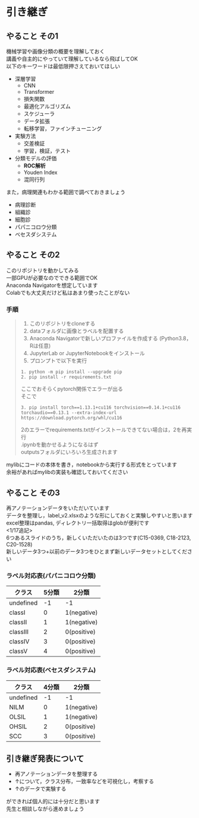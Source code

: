 # 引き継ぎ

## やること その1
機械学習や画像分類の概要を理解しておく  
講義や自主的にやっていて理解しているなら飛ばしてOK  
以下のキーワードは最低限押さえておいてほしい  
- 深層学習
  - CNN
  - Transformer
  - 損失関数
  - 最適化アルゴリズム
  - スケジューラ
  - データ拡張
  - 転移学習，ファインチューニング
- 実験方法
  - 交差検証
  - 学習，検証，テスト
- 分類モデルの評価
  - **ROC解析**
  - Youden Index
  - 混同行列

また，病理関連もわかる範囲で調べておきましょう  
- 病理診断
- 組織診
- 細胞診
- パパニコロウ分類
- ベセスダシステム

## やること その2
このリポジトリを動かしてみる  
一部GPUが必要なのでできる範囲でOK  
Anaconda Navigatorを想定しています  
Colabでも大丈夫だけど私はあまり使ったことがない  
### 手順
>1. このリポジトリをcloneする
>2. dataフォルダに画像とラベルを配置する
>3. Anaconda Navigatorで新しいプロファイルを作成する (Python3.8，Rは任意)
>4. JupyterLab or JupyterNotebookをインストール
>5. プロンプトで以下を実行
>
>```
>1. python -m pip install --upgrade pip
>2. pip install -r requirements.txt
>```
>ここでおそらくpytorch関係でエラーが出る  
>そこで  
>```
>3. pip install torch==1.13.1+cu116 torchvision==0.14.1+cu116 torchaudio==0.13.1 --extra-index-url https://download.pytorch.org/whl/cu116
>```
>2のエラーでrequirements.txtがインストールできてない場合は，2を再実行  
>.ipynbを動かせるようになるはず  
>outputsフォルダにいろいろ生成されます

mylibにコードの本体を書き，notebookから実行する形式をとっています  
余裕があればmylibの実装も確認しておいてください

## やること その3
再アノテーションデータをいただいています  
データを整理し，label_v2.xlsxのような形にしておくと実験しやすいと思います  
excel整理はpandas, ディレクトリ一括取得はglobが便利です  
<1/17追記>  
6つあるスライドのうち，新しくいただいたのは3つです(C15-0369, C18-2123, C20-1528)  
新しいデータ3つ+以前のデータ3つをひとまず新しいデータセットとしてください  
### ラベル対応表(パパニコロウ分類)  
|クラス|5分類|2分類|
|------|------|------|
|undefined|-1|-1|
|classⅠ|0|1(negative)|
|classⅡ|1|1(negative)|
|classⅢ|2|0(positive)|
|classⅣ|3|0(positive)|
|classⅤ|4|0(positive)|
### ラベル対応表(ベセスダシステム)
|クラス|4分類|2分類|
|------|------|------|
|undefined|-1|-1|
|NILM|0|1(negative)|
|OLSIL|1|1(negative)|
|OHSIL|2|0(positive)|
|SCC|3|0(positive)|

## 引き継ぎ発表について
- 再アノテーションデータを整理する
- ↑について，クラス分布，一致率などを可視化し，考察する
- ↑のデータで実験する
  
ができれば個人的には十分だと思います  
先生と相談しながら進めましょう  
